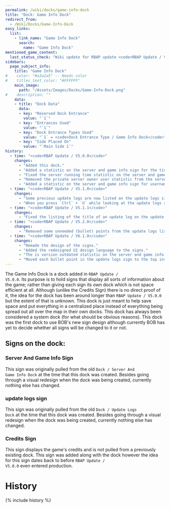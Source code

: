 ```yaml
---
permalink: /wiki/docks/game-info-dock
title: "Dock: Game Info Dock"
redirect_from:
  - /Wiki/Docks/Game-Info-Dock
easy_links:
  list:
    - link_name: "Game Info Dock"
      search:
        name: "Game Info Dock"
mentioned_game_content:
  last_status_check: "Wiki update for RBAP update <code>RBAP Update / V5.2.0</code>"
sidebars:
  page_subject_info:
    title: "Game Info Dock"
#    color: "#a3a2a5" -- Needs color
#    titles_text_color: "#FFFFFF"
    main_image:
      path: "/Assets/Images/Docks/Game-Info-Dock.png"
#    description: ""
    data:
    - title: "Dock Data"
      data:
      - key: "Reserved Dock Entrance"
        value: "`1`"
      - key: "Entrances Used"
        value: "`1`"
      - key: "Dock Entrance Types Used"
        value: "`1` = <code>Dock Entrance Type / Game Info Dock</code>"
      - key: "Side Placed On"
        value: "`Main Side 1`"
history:
  - time: "<code>RBAP Update / V5.0.0</code>"
    changes:
      - "Added this dock."
      - "Added a statistic on the server and game info sign for the time zone being used by the game."
      - "Fixed the server running time statistic on the server and game info sign."
      - "Removed the private server owner user statistic from the server and game info sign."
      - "Added a statistic on the server and game info sign for username of the private server owner."
  - time: "<code>RBAP Update / V5.1.0</code>"
    changes:
      - "Some previous update logs are now listed on the update logs sign rather than just the most recent one."
      - "When you press `Ctrl` + `U` while looking at the update logs sign your character will now go invisible. Once you are ready to get stop the effect simply look away from the update logs sign."
  - time: "<code>RBAP Update / V5.1.1</code>"
    changes:
      - "Fixed the listing of the title of an update log on the update logs sign."
  - time: "<code>RBAP Update / V5.2.0</code>"
    changes:
      - "Removed some unneeded (bullet) points from the update logs listed on the update logs sign."
  - time: "<code>RBAP Update / V6.1.0</code>"
    changes:
      - "Remade the design of the signs."
      - "Added the redesigned UI design language to the signs."
      - "The is version outdated statistic on the server and game info sign now has a value of `Yes` instead of `True` and `No` instead of `False`."
      - "Moved each bullet point in the update logs sign to the top instead of the middle."
---
```


The Game Info Dock is a dock added in <code>RBAP Update / V5.0.0</code>. Its purpose is to hold signs that display all sorts of information about the game; rather than giving each sign its own dock which is not space efficient at all. Although (unlike the Credits Sign) there is no direct proof of it, the idea for the dock has been around longer than <code>RBAP Update / V5.0.0</code> but the extent of that is unknown. This dock is just meant to help save space and put everything in a centralized place instead of everything being spread out all over the map in their own docks. This dock has always been considered a system dock (for what should be obvious reasons). This dock was the first dock to use BOB's new sign design although currently BOB has yet to decide whether all signs will be changed to it or not.

## Signs on the dock:

### Server And Game Info Sign

This sign was originally pulled from the old <code>Dock / Server And Game Info Dock</code> at the time that this dock was created. Besides going through a visual redesign when the dock was being created, currently nothing else has changed.

### update logs sign

This sign was originally pulled from the old <code>Dock / Update Logs Dock</code> at the time that this dock was created. Besides going through a visual redesign when the dock was being created, currently nothing else has changed.

### Credits Sign

This sign displays the game's credits and is not pulled from a previously existing dock. This sign was added along with the dock however the idea for this sign dates back to before <code>RBAP Update / V5.0.0</code> even entered production.

# History

{% include history %}